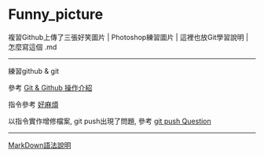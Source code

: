 # Funny_picture
複習Github上傳了三張好笑圖片 | Photoshop練習圖片 | 這裡也放Git學習說明 | 怎麼寫這個 .md 
* * *
練習github & git

參考 [Git & Github 操作介紹](https://www.youtube.com/watch?v=A8Bc4IhCOmM)

指令參考 [好麻煩](https://blog.gogojimmy.net/2012/02/29/git-scenario/)

以指令實作增修檔案, git push出現了問題, 參考 [git push Question](https://stackoverflow.com/questions/24114676/git-error-failed-to-push-some-refs-to)
* * *
[MarkDown語法說明](http://markdown.tw/)
